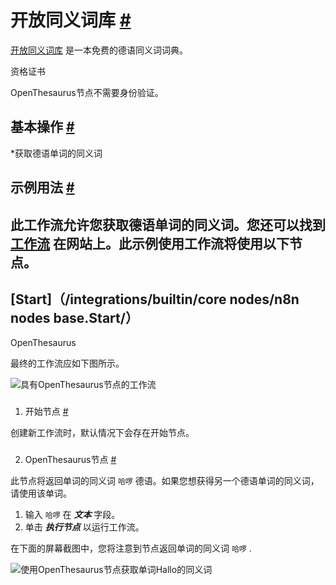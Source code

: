 


 开放同义词库
 [#](#open同义词库 "永久链接")
=====================================================



[开放同义词库](https://www.openthesaurus.de/) 
 是一本免费的德语同义词词典。
 




 资格证书
 



 OpenThesaurus节点不需要身份验证。
 




 基本操作
 [#](#基本操作 "永久链接")
-----------------------------------------------------------


*获取德语单词的同义词



 示例用法
 [#](#示例用法 "永久链接")
-----------------------------------------------------



 此工作流允许您获取德语单词的同义词。您还可以找到
 [工作流](https://n8n.io/workflows/806) 
 在网站上。此示例使用工作流将使用以下节点。
-
 [Start]（/integrations/builtin/core nodes/n8n nodes base.Start/）
 -
 OpenThesaurus




 最终的工作流应如下图所示。
 



![具有OpenThesaurus节点的工作流](https://d33wubrfki0l68.cloudfront.net/962bce29efe4a400bcb3fe00f4ecacfd641719b3/1dc2d/_images/integrations/builtin/app-nodes/openthesaurus/workflow.png)



### 
 1. 开始节点
 [#](#1-start-node "永久链接")



 创建新工作流时，默认情况下会存在开始节点。
 


### 
 2. OpenThesaurus节点
 [#](#2-open同义词库-代码 "永久链接")



 此节点将返回单词的同义词
 `哈啰`
 德语。如果您想获得另一个德语单词的同义词，请使用该单词。
 


1. 输入
 `哈啰`
 在
 ***文本***
 字段。
2. 单击
 ***执行节点***
 以运行工作流。



 在下面的屏幕截图中，您将注意到节点返回单词的同义词
 `哈啰`
 .
 



![使用OpenThesaurus节点获取单词Hallo的同义词](https://d33wubrfki0l68.cloudfront.net/634a69b88b17653fd2fdc8a2d8e832476e0c4da8/9fbcb/_images/integrations/builtin/app-nodes/openthesaurus/openthesaurus_node.png)






